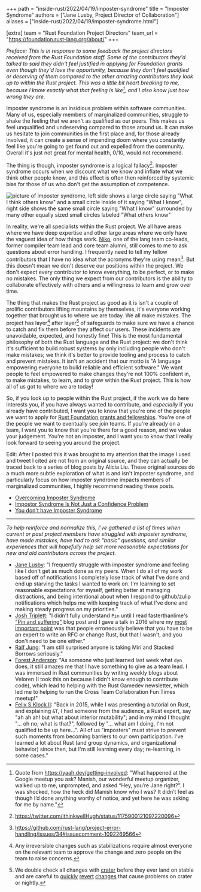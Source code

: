 +++
path = "inside-rust/2022/04/19/imposter-syndrome"
title = "Imposter Syndrome"
authors = ["Jane Lusby, Project Director of Collaboration"]
aliases = ["inside-rust/2022/04/19/imposter-syndrome.html"]

[extra]
team = "Rust Foundation Project Directors"
team_url = "https://foundation.rust-lang.org/about/"
+++

*Preface: This is in response to some feedback the project directors received
from the Rust Foundation staff. Some of the contributors they'd talked to said
they didn't feel justified in applying for Foundation grants even though they'd
love the opportunity, because they don't feel qualified or deserving of them
compared to the other amazing contributors they look up to within the Rust
project. This was a little bit heart breaking to me, because I know exactly
what that feeling is like[^1], and I also know just how wrong they are.*

Imposter syndrome is an insidious problem within software communities. Many of
us, especially members of marginalized communities, struggle to shake the
feeling that we aren't as qualified as our peers. This makes us feel
unqualified and undeserving compared to those around us. It can make us
hesitate to join communities in the first place and, for those already
involved, it can create a sense of impending doom where you constantly feel
like you're going to get found out and expelled from the community. Overall
it's just not great for mental health, 0/10, would not recommend.

The thing is though, imposter syndrome is a logical fallacy[^2]. Imposter
syndrome occurs when we discount what we know and inflate what we think other
people know, and this effect is often then reinforced by systemic bias for
those of us who don't get the assumption of competence.

![picture of imposter syndrome, left side shows a large circle saying "What I think others know" and a small circle inside of it saying "What I know", right side shows the same small circle saying "What I know" surrounded by many other equally sized small circles labeled "What others know"](../../../../images/2022-04-19-imposter-syndrome/imposter_syndrome.jpg)

In reality, we're all specialists within the Rust project. We all have areas
where we have deep expertise and other large areas where we only have the
vaguest idea of how things work. [Niko](https://github.com/nikomatsakis), one
of the lang team co-leads, former compiler team lead and core team alumni,
still comes to me to ask questions about error handling. I frequently need to
tell my fellow contributors that I have no idea what the acronyms they're using
mean[^3]. But this doesn't mean we don't deserve our positions within the
project. We don't expect every contributor to know everything, to be perfect, or
to make no mistakes. The only thing we expect from our contributors is the
ability to collaborate effectively with others and a willingness to learn and
grow over time.

The thing that makes the Rust project as good as it is isn't a couple of
prolific contributors lifting mountains by themselves, it's everyone working
together that brought us to where we are today. We all make mistakes. The
project has layer[^4] after layer[^5] of safeguards to make sure we have a
chance to catch and fix them before they affect our users. These incidents are
unavoidable, expected, and honestly fine! This is the most fundamental
philosophy of both the Rust language and the Rust project: we don't think it's
sufficient to build robust systems by only including people who don't make
mistakes; we think it's better to provide tooling and process to catch and
prevent mistakes. It isn't an accident that our motto is "A language empowering
everyone to build reliable and efficient software." We want people to feel
empowered to make changes they're not 100% confident in, to make mistakes, to
learn, and to grow within the Rust project. This is how all of us got to where
we are today!

So, if you look up to people within the Rust project, if the work we do here
interests you, if you have always wanted to contribute, and _especially_ if you
already have contributed, I want you to know that you're one of the people we
want to apply for [Rust Foundation grants and
fellowships](https://foundation.rust-lang.org/grants/). You're one of the
people we want to eventually see join teams. If you're already on a team, I
want you to know that you're there for a good reason, and we value your
judgement. You're not an imposter, and I want you to know that I really look
forward to seeing you around the project.

Edit: After I posted this it was brought to my attention that the image I used
and tweet I cited are not from an original source, and they can actually be
traced back to a series of blog posts by Alicia Liu. These original sources do
a much more subtle exploration of what is and isn't imposter syndrome, and
particularly focus on how imposter syndrome impacts members of marginalized
communities, I highly recommend reading these posts.

- [Overcoming Imposter Syndrome](https://medium.com/counter-intuition/overcoming-impostor-syndrome-bdae04e46ec5)
- [Impostor Syndrome Is Not Just a Confidence Problem](https://medium.com/counter-intuition/impostor-syndrome-is-not-just-a-confidence-problem-dea670e59f6e)
- [You don't have Imposter Syndrome](https://medium.com/counter-intuition/you-don-t-have-impostor-syndrome-126e4c4bdcc)

---

*To help reinforce and normalize this, I've gathered a list of times when
current or past project members have struggled with imposter syndrome, have
made mistakes, have had to ask "basic" questions, and similar experiences that
will hopefully help set more reasonable expectations for new and old
contributors across the project.*

* [Jane Lusby](https://github.com/yaahc/): "I frequently struggle with imposter
  syndrome and feeling like I don't get as much done as my peers. When I do all
  of my work based off of notifications I completely lose track of what I've
  done and end up starving the tasks I wanted to work on. I'm learning to set
  reasonable expectations for myself, getting better at managing distractions,
  and being intentional about when I respond to github/zulip notifications
  which helps me with keeping track of what I've done and making steady
  progress on my priorities."
* [Josh Triplett](https://github.com/joshtriplett/): "I didn't fully understand
  `Pin` until I read fasterthanlime's ["Pin and
  suffering"](https://fasterthanli.me/articles/pin-and-suffering) blog post and
  I gave a talk in 2016 where my [most important
  point](https://www.youtube.com/watch?v=U8Gl3RTXf88#t=24m40s) was that people
  erroneously believe that you have to be an expert to write an RFC or change
  Rust, but that I wasn't, and you don't need to be one either."
* [Ralf Jung](https://github.com/ralfjung): "I am still surprised anyone is
  taking Miri and Stacked Borrows seriously."
* [Forest Anderson](https://github.com/angelonfira/): "As someone who just
  learned last week what `dyn` does, it still amazes me that I have something to
  give as a team lead. I was immersed in Rust communities by writing weekly
  blogs about Veloren (I took this on because I didn't know enough to contribute
  code), which lead to helping with the Rust Gamedev newsletter, which led me to
  helping to run the Cross Team Collaboration Fun Times meetup!"
* [Felix S Klock II](https://github.com/pnkfelix): "Back in 2015, while I was
  presenting a tutorial on Rust, and explaining `&T`, I had someone from the
  audience, a Rust expert, say "ah ah ah! but what about interior mutability";
  and in my mind I thought "... oh no; what is that?", followed by "... what am
  I doing, I'm not qualified to be up here...". All of us "imposters" must
  strive to prevent such moments from becoming barriers to our own
  participation. I've learned a lot about Rust (and group dynamics, and
  organizational behavior) since then, but I'm still learning every day;
  re-learning, in some cases."

[^1]: Quote from <https://yaah.dev/getting-involved>: "What happened at the
  Google meetup you ask? Manish, our wonderful meetup organizer, walked up to
  me, unprompted, and asked “Hey, you’re Jane right?”. I was shocked, how the
  heck did Manish know who I was? It didn’t feel as though I’d done anything
  worthy of notice, and yet here he was asking for me by name."
[^2]: <https://twitter.com/ithinkwellHugh/status/1175900121097220096>
[^3]: <https://github.com/rust-lang/project-error-handling/issues/34#issuecomment-1092269566>
[^4]: Any irreversible changes such as stabilizations require almost everyone
  on the relevant team to approve the change and zero people on the team to
  raise concerns.
[^5]: We double check all changes with
  [crater](https://github.com/rust-lang/crater) before they ever land on stable
  and are careful to [quickly](https://github.com/rust-lang/rust/issues/88967)
  [revert](https://github.com/rust-lang/rust/issues/90904)
  [changes](https://github.com/rust-lang/rust/issues/82913) that cause problems
  on crater or nightly.
